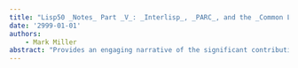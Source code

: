 ```yaml
---
title: "Lisp50 _Notes_ Part _V_: _Interlisp_, _PARC_, and the _Common Lisp Consolidation Wars_"
date: '2999-01-01'
authors: 
    - Mark Miller
abstract: "Provides an engaging narrative of the significant contributions and events in the history of Lisp, particularly focusing on the pivotal work done at Xerox PARC. It highlights the notable contributions of Warren Teitelman, detailing his innovative work on debugging Lisp programs and developing the first spell checker, undo system, and online help system. The document also delves into the intense debates and processes involved in the consolidation of various Lisp dialects into Common Lisp, featuring insights from key figures such as Guy Steele and Kent Pitman. Through personal anecdotes and historical recounting, it underscores the technical and philosophical clashes that shaped the evolution of Lisp and its community."
---
```



